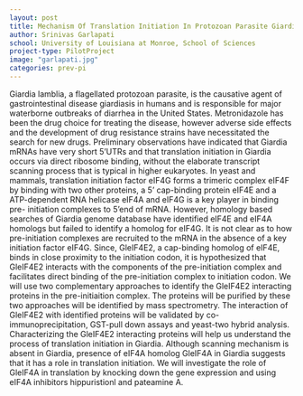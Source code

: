 ```yaml
---
layout: post
title: Mechanism Of Translation Initiation In Protozoan Parasite Giardia Lamblia
author: Srinivas Garlapati
school: University of Louisiana at Monroe, School of Sciences
project-type: PilotProject
image: "garlapati.jpg"
categories: prev-pi
---
```


<p>Giardia lamblia, a flagellated protozoan parasite, is the causative agent of gastrointestinal disease giardiasis in humans and is responsible for major waterborne outbreaks of diarrhea in the United States. Metronidazole has been the drug choice for treating the disease, however adverse side effects and the development of drug resistance strains have necessitated the search for new drugs. Preliminary observations have indicated that Giardia mRNAs have very short 5’UTRs and that translation initiation in Giardia occurs via direct ribosome binding, without the elaborate transcript scanning process that is typical in higher eukaryotes. In yeast and mammals, translation initiation factor eIF4G forms a trimeric complex eIF4F by binding with two other proteins, a 5’ cap-binding protein eIF4E and a ATP-dependent RNA helicase eIF4A and eIF4G is a key player in binding pre- initiation complexes to 5’end of mRNA. However, homology based searches of Giardia genome database have identified eIF4E and eIF4A homologs but failed to identify a homolog for eIF4G. It is not clear as to how pre-initiation complexes are recruited to the mRNA in the absence of a key initiation factor eIF4G. Since, GleIF4E2, a cap-binding homolog of eIF4E, binds in close proximity to the initiation codon, it is hypothesized that GleIF4E2 interacts with the components of the pre-initiation complex and facilitates direct binding of the pre-initiation complex to initiation codon. We will use two complementary approaches to identify the GleIF4E2 interacting proteins in the pre-initiaition complex. The proteins will be purified by these two approaches will be identified by mass spectrometry. The interaction of GleIF4E2 with identified proteins will be validated by co-immunoprecipitation, GST-pull down assays and yeast-two hybrid analysis. Characterizing the GleIF4E2 interacting proteins will help us understand the process of translation initiation in Giardia. Although scanning mechanism is absent in Giardia, presence of eIF4A homolog GleIF4A in Giardia suggests that it has a role in translation initiation. We will investigate the role of GleIF4A in translation by knocking down the gene expression and using eIF4A inhibitors hippuristionl and pateamine A.
  </p>
